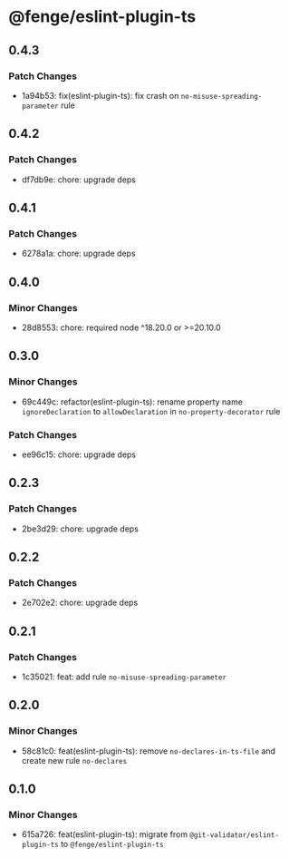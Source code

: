 # @fenge/eslint-plugin-ts

## 0.4.3

### Patch Changes

- 1a94b53: fix(eslint-plugin-ts): fix crash on `no-misuse-spreading-parameter` rule

## 0.4.2

### Patch Changes

- df7db9e: chore: upgrade deps

## 0.4.1

### Patch Changes

- 6278a1a: chore: upgrade deps

## 0.4.0

### Minor Changes

- 28d8553: chore: required node ^18.20.0 or >=20.10.0

## 0.3.0

### Minor Changes

- 69c449c: refactor(eslint-plugin-ts): rename property name `ignoreDeclaration` to `allowDeclaration` in `no-property-decorator` rule

### Patch Changes

- ee96c15: chore: upgrade deps

## 0.2.3

### Patch Changes

- 2be3d29: chore: upgrade deps

## 0.2.2

### Patch Changes

- 2e702e2: chore: upgrade deps

## 0.2.1

### Patch Changes

- 1c35021: feat: add rule `no-misuse-spreading-parameter`

## 0.2.0

### Minor Changes

- 58c81c0: feat(eslint-plugin-ts): remove `no-declares-in-ts-file` and create new rule `no-declares`

## 0.1.0

### Minor Changes

- 615a726: feat(eslint-plugin-ts): migrate from `@git-validator/eslint-plugin-ts` to `@fenge/eslint-plugin-ts`
